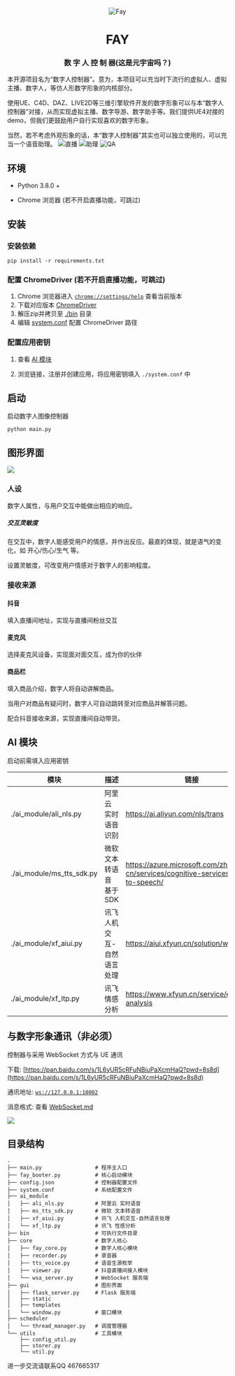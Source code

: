 <div align="center">
    <br>
    <img src="images/icon.png" alt="Fay">
    <h1>FAY</h1>
	<h3>数  字  人  控  制  器(这是元宇宙吗？)</h3>
</div>


​		本开源项目名为“数字人控制器”。意为，本项目可以充当时下流行的虚拟人、虚拟主播、数字人，等仿人形数字形象的内核部分。

​		使用UE、C4D、DAZ、LIVE2D等三维引擎软件开发的数字形象可以与本“数字人控制器”对接，从而实现虚拟主播、数字导游、数字助手等。我们提供UE4对接的demo，但我们更鼓励用户自行实现喜欢的数字形象。

​		当然，若不考虑外观形象的话，本“数字人控制器”其实也可以独立使用的，可以充当一个语音助理。
<img src="images/1.png" alt="直播">
<img src="images/2.png" alt="助理">
<img src="images/3.png" alt="QA">


## 环境

- Python 3.8.0 +

- Chrome 浏览器 (若不开启直播功能，可跳过)






## 安装

### 安装依赖

```shell
pip install -r requirements.txt
```





### 配置 ChromeDriver (若不开启直播功能，可跳过)

1. Chrome 浏览器进入 [`chrome://settings/help`](chrome://settings/help) 查看当前版本
2. 下载对应版本 [ChromeDriver](https://chromedriver.chromium.org/downloads) 
3. 解压zip并拷贝至 <u>./bin</u> 目录
4. 编辑 <u>system.conf</u> 配置 ChromeDriver 路径





### 配置应用密钥

1. 查看 [AI 模块](#ai-模块)

2. 浏览链接，注册并创建应用，将应用密钥填入 `./system.conf` 中



## 启动

启动数字人图像控制器

```shell
python main.py
```





## 图形界面

![](images/controller.png)

### 人设

数字人属性，与用户交互中能做出相应的响应。

##### 交互灵敏度

在交互中，数字人能感受用户的情感，并作出反应。最直的体现，就是语气的变化，如 开心/伤心/生气 等。

设置灵敏度，可改变用户情感对于数字人的影响程度。





### 接收来源

#### 抖音

填入直播间地址，实现与直播间粉丝交互





#### 麦克风

选择麦克风设备，实现面对面交互，成为你的伙伴





#### 商品栏

填入商品介绍，数字人将自动讲解商品。

当用户对商品有疑问时，数字人可自动跳转至对应商品并解答问题。

配合抖音接收来源，实现直播间自动带货。



## AI 模块



启动前需填入应用密钥

| 模块                      | 描述                       | 链接                                                         |
| ------------------------- | -------------------------- | ------------------------------------------------------------ |
| ./ai_module/ali_nls.py    | 阿里云 实时语音识别        | https://ai.aliyun.com/nls/trans                              |
| ./ai_module/ms_tts_sdk.py | 微软 文本转语音 基于SDK    | https://azure.microsoft.com/zh-cn/services/cognitive-services/text-to-speech/ |
| ./ai_module/xf_aiui.py    | 讯飞 人机交互-自然语言处理 | https://aiui.xfyun.cn/solution/webapi                        |
| ./ai_module/xf_ltp.py     | 讯飞 情感分析              | https://www.xfyun.cn/service/emotion-analysis                |





## 与数字形象通讯（非必须）

控制器与采用 WebSocket 方式与 UE 通讯

下载: [https://pan.baidu.com/s/1L6yUR5cRFuNBiuPaXcmHaQ?pwd=8s8d](https://pan.baidu.com/s/1L6yUR5cRFuNBiuPaXcmHaQ?pwd=8s8d)

通讯地址: [`ws://127.0.0.1:10002`](ws://127.0.0.1:10002)

消息格式: 查看 [WebSocket.md](https://github.com/TheRamU/Fay/blob/main/WebSocket.md)

![](images/UE.png)



## 目录结构

```
.
├── main.py					# 程序主入口
├── fay_booter.py			# 核心启动模块
├── config.json				# 控制器配置文件
├── system.conf				# 系统配置文件
├── ai_module
│   ├── ali_nls.py			# 阿里云 实时语音
│   ├── ms_tts_sdk.py       # 微软 文本转语音
│   ├── xf_aiui.py          # 讯飞 人机交互-自然语言处理
│   └── xf_ltp.py           # 讯飞 性感分析
├── bin                     # 可执行文件目录
├── core                    # 数字人核心
│   ├── fay_core.py         # 数字人核心模块
│   ├── recorder.py         # 录音器
│   ├── tts_voice.py        # 语音生源枚举
│   ├── viewer.py           # 抖音直播间接入模块
│   └── wsa_server.py       # WebSocket 服务端
├── gui                     # 图形界面
│   ├── flask_server.py     # Flask 服务端
│   ├── static
│   ├── templates
│   └── window.py           # 窗口模块
├── scheduler
│   └── thread_manager.py   # 调度管理器
└── utils                   # 工具模块
    ├── config_util.py      
    ├── storer.py
    └── util.py
```
进一步交流请联系QQ 467665317
